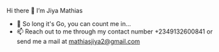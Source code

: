 Hi there 👋 I’m Jiya Mathias

- 👀 So long it's Go, you can count me in...
- 📫 Reach out to me through my contact number +2349132600841 or send me a mail at mathiasjiya2@gmail.com
